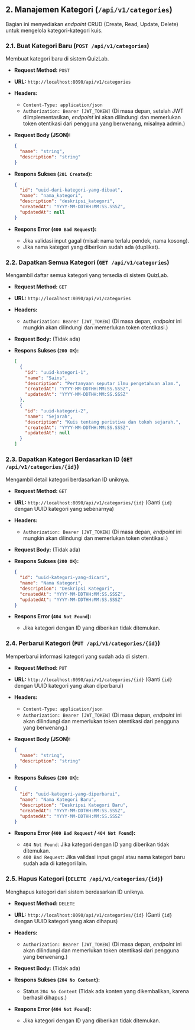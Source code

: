 ## 2. Manajemen Kategori (`/api/v1/categories`)

Bagian ini menyediakan *endpoint* CRUD (Create, Read, Update, Delete) untuk mengelola kategori-kategori kuis.

### 2.1. Buat Kategori Baru (`POST /api/v1/categories`)

Membuat kategori baru di sistem QuizLab.

* **Request Method:** `POST`
* **URL:** `http://localhost:8090/api/v1/categories`
* **Headers:**
    * `Content-Type: application/json`
    * `Authorization: Bearer [JWT_TOKEN]` (Di masa depan, setelah JWT diimplementasikan, *endpoint* ini akan dilindungi dan memerlukan token otentikasi dari pengguna yang berwenang, misalnya admin.)
* **Request Body (JSON):**

    ```json
    {
      "name": "string",        
      "description": "string"  
    }
    ```

* **Respons Sukses (`201 Created`):**

    ```json
    {
      "id": "uuid-dari-kategori-yang-dibuat",
      "name": "nama_kategori",
      "description": "deskripsi_kategori",
      "createdAt": "YYYY-MM-DDTHH:MM:SS.SSSZ",
      "updatedAt": null
    }
    ```

* **Respons Error (`400 Bad Request`):**
    * Jika validasi input gagal (misal: nama terlalu pendek, nama kosong).
    * Jika nama kategori yang diberikan sudah ada (duplikat).

### 2.2. Dapatkan Semua Kategori (`GET /api/v1/categories`)

Mengambil daftar semua kategori yang tersedia di sistem QuizLab.

* **Request Method:** `GET`
* **URL:** `http://localhost:8090/api/v1/categories`
* **Headers:**
    * `Authorization: Bearer [JWT_TOKEN]` (Di masa depan, *endpoint* ini mungkin akan dilindungi dan memerlukan token otentikasi.)
* **Request Body:** (Tidak ada)

* **Respons Sukses (`200 OK`):**

    ```json
    [
      {
        "id": "uuid-kategori-1",
        "name": "Sains",
        "description": "Pertanyaan seputar ilmu pengetahuan alam.",
        "createdAt": "YYYY-MM-DDTHH:MM:SS.SSSZ",
        "updatedAt": "YYYY-MM-DDTHH:MM:SS.SSSZ"
      },
      {
        "id": "uuid-kategori-2",
        "name": "Sejarah",
        "description": "Kuis tentang peristiwa dan tokoh sejarah.",
        "createdAt": "YYYY-MM-DDTHH:MM:SS.SSSZ",
        "updatedAt": null
      }
    ]
    ```

### 2.3. Dapatkan Kategori Berdasarkan ID (`GET /api/v1/categories/{id}`)

Mengambil detail kategori berdasarkan ID uniknya.

* **Request Method:** `GET`
* **URL:** `http://localhost:8090/api/v1/categories/{id}` (Ganti `{id}` dengan UUID kategori yang sebenarnya)
* **Headers:**
    * `Authorization: Bearer [JWT_TOKEN]` (Di masa depan, *endpoint* ini mungkin akan dilindungi dan memerlukan token otentikasi.)
* **Request Body:** (Tidak ada)

* **Respons Sukses (`200 OK`):**

    ```json
    {
      "id": "uuid-kategori-yang-dicari",
      "name": "Nama Kategori",
      "description": "Deskripsi Kategori",
      "createdAt": "YYYY-MM-DDTHH:MM:SS.SSSZ",
      "updatedAt": "YYYY-MM-DDTHH:MM:SS.SSSZ"
    }
    ```

* **Respons Error (`404 Not Found`):**
    * Jika kategori dengan ID yang diberikan tidak ditemukan.

### 2.4. Perbarui Kategori (`PUT /api/v1/categories/{id}`)

Memperbarui informasi kategori yang sudah ada di sistem.

* **Request Method:** `PUT`
* **URL:** `http://localhost:8090/api/v1/categories/{id}` (Ganti `{id}` dengan UUID kategori yang akan diperbarui)
* **Headers:**
    * `Content-Type: application/json`
    * `Authorization: Bearer [JWT_TOKEN]` (Di masa depan, *endpoint* ini akan dilindungi dan memerlukan token otentikasi dari pengguna yang berwenang.)
* **Request Body (JSON):**

    ```json
    {
      "name": "string",        
      "description": "string"  
    }
    ```

* **Respons Sukses (`200 OK`):**

    ```json
    {
      "id": "uuid-kategori-yang-diperbarui",
      "name": "Nama Kategori Baru",
      "description": "Deskripsi Kategori Baru",
      "createdAt": "YYYY-MM-DDTHH:MM:SS.SSSZ",
      "updatedAt": "YYYY-MM-DDTHH:MM:SS.SSSZ"
    }
    ```

* **Respons Error (`400 Bad Request` / `404 Not Found`):**
    * `404 Not Found`: Jika kategori dengan ID yang diberikan tidak ditemukan.
    * `400 Bad Request`: Jika validasi input gagal atau nama kategori baru sudah ada di kategori lain.

### 2.5. Hapus Kategori (`DELETE /api/v1/categories/{id}`)

Menghapus kategori dari sistem berdasarkan ID uniknya.

* **Request Method:** `DELETE`
* **URL:** `http://localhost:8090/api/v1/categories/{id}` (Ganti `{id}` dengan UUID kategori yang akan dihapus)
* **Headers:**
    * `Authorization: Bearer [JWT_TOKEN]` (Di masa depan, *endpoint* ini akan dilindungi dan memerlukan token otentikasi dari pengguna yang berwenang.)
* **Request Body:** (Tidak ada)

* **Respons Sukses (`204 No Content`):**
    * Status `204 No Content` (Tidak ada konten yang dikembalikan, karena berhasil dihapus.)

* **Respons Error (`404 Not Found`):**
    * Jika kategori dengan ID yang diberikan tidak ditemukan.